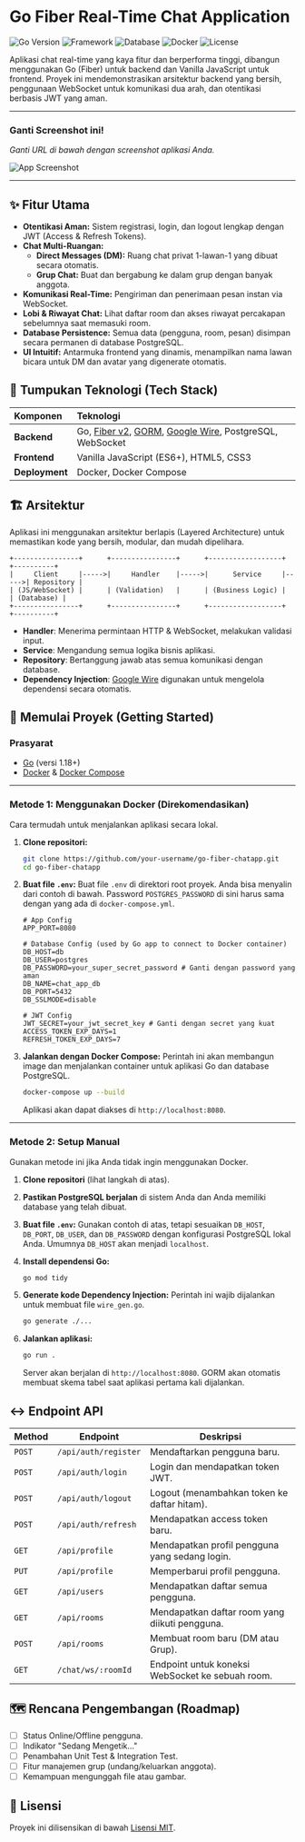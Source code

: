 # Go Fiber Real-Time Chat Application

![Go Version](https://img.shields.io/badge/Go-1.18+-00ADD8?style=for-the-badge&logo=go)
![Framework](https://img.shields.io/badge/Fiber-v2-00ADD8?style=for-the-badge&logo=go)
![Database](https://img.shields.io/badge/PostgreSQL-4169E1?style=for-the-badge&logo=postgresql)
![Docker](https://img.shields.io/badge/Docker-2496ED?style=for-the-badge&logo=docker)
![License](https://img.shields.io/badge/License-MIT-yellow.svg?style=for-the-badge)

Aplikasi chat real-time yang kaya fitur dan berperforma tinggi, dibangun menggunakan Go (Fiber) untuk backend dan Vanilla JavaScript untuk frontend. Proyek ini mendemonstrasikan arsitektur backend yang bersih, penggunaan WebSocket untuk komunikasi dua arah, dan otentikasi berbasis JWT yang aman.

---

### Ganti Screenshot ini!
_Ganti URL di bawah dengan screenshot aplikasi Anda._

![App Screenshot](https://via.placeholder.com/800x450.png?text=Screenshot+Aplikasi+Anda)

---

## ✨ Fitur Utama

- **Otentikasi Aman:** Sistem registrasi, login, dan logout lengkap dengan JWT (Access & Refresh Tokens).
- **Chat Multi-Ruangan:**
  - **Direct Messages (DM):** Ruang chat privat 1-lawan-1 yang dibuat secara otomatis.
  - **Grup Chat:** Buat dan bergabung ke dalam grup dengan banyak anggota.
- **Komunikasi Real-Time:** Pengiriman dan penerimaan pesan instan via WebSocket.
- **Lobi & Riwayat Chat:** Lihat daftar room dan akses riwayat percakapan sebelumnya saat memasuki room.
- **Database Persistence:** Semua data (pengguna, room, pesan) disimpan secara permanen di database PostgreSQL.
- **UI Intuitif:** Antarmuka frontend yang dinamis, menampilkan nama lawan bicara untuk DM dan avatar yang digenerate otomatis.

## 🚀 Tumpukan Teknologi (Tech Stack)

| Komponen | Teknologi                                                              |
| :------- | :--------------------------------------------------------------------- |
| **Backend**      | Go, [Fiber v2](https://gofiber.io/), [GORM](https://gorm.io/), [Google Wire](https://github.com/google/wire), PostgreSQL, WebSocket |
| **Frontend**     | Vanilla JavaScript (ES6+), HTML5, CSS3                         |
| **Deployment**   | Docker, Docker Compose                                         |

## 🏗️ Arsitektur

Aplikasi ini menggunakan arsitektur berlapis (Layered Architecture) untuk memastikan kode yang bersih, modular, dan mudah dipelihara.

```
+----------------+      +----------------+      +------------------+      +----------+
|     Client     |----->|     Handler    |----->|      Service     |----->| Repository |
| (JS/WebSocket) |      | (Validation)   |      | (Business Logic) |      | (Database) |
+----------------+      +----------------+      +------------------+      +----------+
```

- **Handler**: Menerima permintaan HTTP & WebSocket, melakukan validasi input.
- **Service**: Mengandung semua logika bisnis aplikasi.
- **Repository**: Bertanggung jawab atas semua komunikasi dengan database.
- **Dependency Injection**: [Google Wire](https://github.com/google/wire) digunakan untuk mengelola dependensi secara otomatis.

## 🏁 Memulai Proyek (Getting Started)

### Prasyarat

- [Go](https://golang.org/dl/) (versi 1.18+)
- [Docker](https://www.docker.com/get-started) & [Docker Compose](https://docs.docker.com/compose/install/)

---

### Metode 1: Menggunakan Docker (Direkomendasikan)

Cara termudah untuk menjalankan aplikasi secara lokal.

1.  **Clone repositori:**
    ```bash
    git clone https://github.com/your-username/go-fiber-chatapp.git
    cd go-fiber-chatapp
    ```

2.  **Buat file `.env`:**
    Buat file `.env` di direktori root proyek. Anda bisa menyalin dari contoh di bawah. Password `POSTGRES_PASSWORD` di sini harus sama dengan yang ada di `docker-compose.yml`.

    ```env
    # App Config
    APP_PORT=8080

    # Database Config (used by Go app to connect to Docker container)
    DB_HOST=db
    DB_USER=postgres
    DB_PASSWORD=your_super_secret_password # Ganti dengan password yang aman
    DB_NAME=chat_app_db
    DB_PORT=5432
    DB_SSLMODE=disable

    # JWT Config
    JWT_SECRET=your_jwt_secret_key # Ganti dengan secret yang kuat
    ACCESS_TOKEN_EXP_DAYS=1
    REFRESH_TOKEN_EXP_DAYS=7
    ```

3.  **Jalankan dengan Docker Compose:**
    Perintah ini akan membangun image dan menjalankan container untuk aplikasi Go dan database PostgreSQL.
    ```bash
    docker-compose up --build
    ```
    Aplikasi akan dapat diakses di `http://localhost:8080`.

---

### Metode 2: Setup Manual

Gunakan metode ini jika Anda tidak ingin menggunakan Docker.

1.  **Clone repositori** (lihat langkah di atas).

2.  **Pastikan PostgreSQL berjalan** di sistem Anda dan Anda memiliki database yang telah dibuat.

3.  **Buat file `.env`:**
    Gunakan contoh di atas, tetapi sesuaikan `DB_HOST`, `DB_PORT`, `DB_USER`, dan `DB_PASSWORD` dengan konfigurasi PostgreSQL lokal Anda. Umumnya `DB_HOST` akan menjadi `localhost`.

4.  **Install dependensi Go:**
    ```bash
    go mod tidy
    ```

5.  **Generate kode Dependency Injection:**
    Perintah ini wajib dijalankan untuk membuat file `wire_gen.go`.
    ```bash
    go generate ./...
    ```

6.  **Jalankan aplikasi:**
    ```bash
    go run .
    ```
    Server akan berjalan di `http://localhost:8080`. GORM akan otomatis membuat skema tabel saat aplikasi pertama kali dijalankan.

## ↔️ Endpoint API

| Method | Endpoint             | Deskripsi                                                |
| ------ | -------------------- | -------------------------------------------------------- |
| `POST` | `/api/auth/register` | Mendaftarkan pengguna baru.                              |
| `POST` | `/api/auth/login`    | Login dan mendapatkan token JWT.                         |
| `POST` | `/api/auth/logout`   | Logout (menambahkan token ke daftar hitam).              |
| `POST` | `/api/auth/refresh`  | Mendapatkan access token baru.                           |
| `GET`  | `/api/profile`       | Mendapatkan profil pengguna yang sedang login.           |
| `PUT`  | `/api/profile`       | Memperbarui profil pengguna.                             |
| `GET`  | `/api/users`         | Mendapatkan daftar semua pengguna.                       |
| `GET`  | `/api/rooms`         | Mendapatkan daftar room yang diikuti pengguna.           |
| `POST` | `/api/rooms`         | Membuat room baru (DM atau Grup).                        |
| `GET`  | `/chat/ws/:roomId`   | Endpoint untuk koneksi WebSocket ke sebuah room.         |

## 🗺️ Rencana Pengembangan (Roadmap)

- [ ] Status Online/Offline pengguna.
- [ ] Indikator "Sedang Mengetik..."
- [ ] Penambahan Unit Test & Integration Test.
- [ ] Fitur manajemen grup (undang/keluarkan anggota).
- [ ] Kemampuan mengunggah file atau gambar.

## 📄 Lisensi

Proyek ini dilisensikan di bawah [Lisensi MIT](LICENSE).

